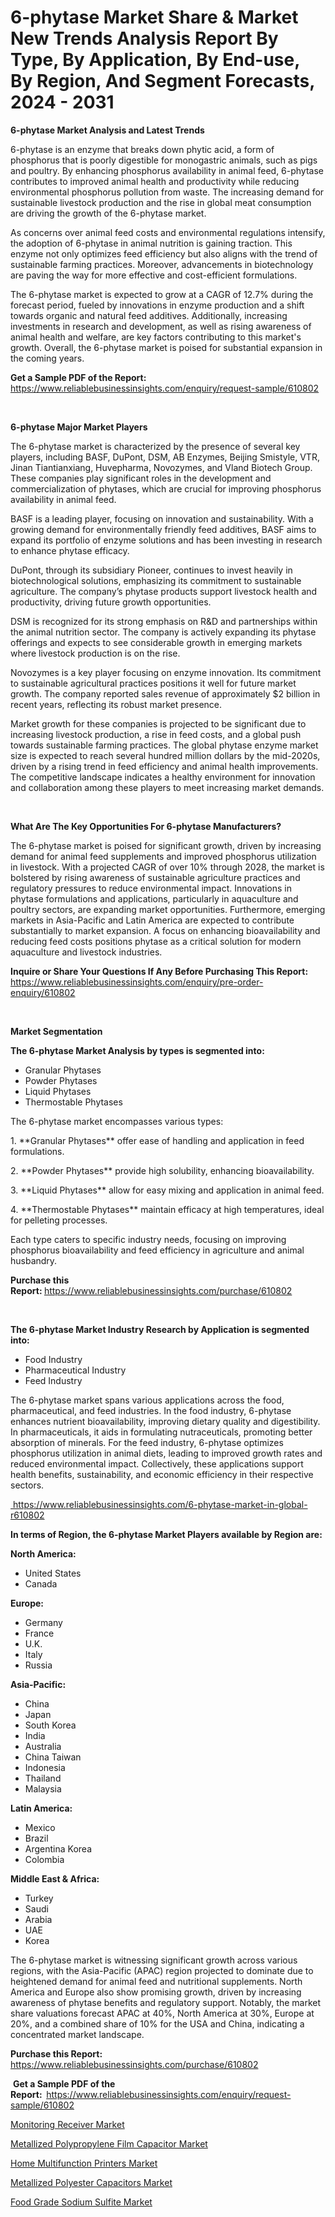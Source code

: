 <p><h1>6-phytase Market Share & Market New Trends Analysis Report By Type, By Application, By End-use, By Region, And Segment Forecasts, 2024 - 2031</h1></p><p><strong>6-phytase Market Analysis and Latest Trends</strong></p>
<p><p>6-phytase is an enzyme that breaks down phytic acid, a form of phosphorus that is poorly digestible for monogastric animals, such as pigs and poultry. By enhancing phosphorus availability in animal feed, 6-phytase contributes to improved animal health and productivity while reducing environmental phosphorus pollution from waste. The increasing demand for sustainable livestock production and the rise in global meat consumption are driving the growth of the 6-phytase market.</p><p>As concerns over animal feed costs and environmental regulations intensify, the adoption of 6-phytase in animal nutrition is gaining traction. This enzyme not only optimizes feed efficiency but also aligns with the trend of sustainable farming practices. Moreover, advancements in biotechnology are paving the way for more effective and cost-efficient formulations.</p><p>The 6-phytase market is expected to grow at a CAGR of 12.7% during the forecast period, fueled by innovations in enzyme production and a shift towards organic and natural feed additives. Additionally, increasing investments in research and development, as well as rising awareness of animal health and welfare, are key factors contributing to this market's growth. Overall, the 6-phytase market is poised for substantial expansion in the coming years.</p></p>
<p><strong>Get a Sample PDF of the Report:&nbsp;</strong> <a href="https://www.reliablebusinessinsights.com/enquiry/request-sample/610802?utm_campaign=60&utm_medium=2&utm_source=Github&utm_content=ia&utm_term=29092024&utm_id=6-phytase">https://www.reliablebusinessinsights.com/enquiry/request-sample/610802</a></p>
<p>&nbsp;</p>
<p><strong>6-phytase Major Market Players</strong></p>
<p><p>The 6-phytase market is characterized by the presence of several key players, including BASF, DuPont, DSM, AB Enzymes, Beijing Smistyle, VTR, Jinan Tiantianxiang, Huvepharma, Novozymes, and Vland Biotech Group. These companies play significant roles in the development and commercialization of phytases, which are crucial for improving phosphorus availability in animal feed.</p><p>BASF is a leading player, focusing on innovation and sustainability. With a growing demand for environmentally friendly feed additives, BASF aims to expand its portfolio of enzyme solutions and has been investing in research to enhance phytase efficacy.</p><p>DuPont, through its subsidiary Pioneer, continues to invest heavily in biotechnological solutions, emphasizing its commitment to sustainable agriculture. The company’s phytase products support livestock health and productivity, driving future growth opportunities.</p><p>DSM is recognized for its strong emphasis on R&D and partnerships within the animal nutrition sector. The company is actively expanding its phytase offerings and expects to see considerable growth in emerging markets where livestock production is on the rise.</p><p>Novozymes is a key player focusing on enzyme innovation. Its commitment to sustainable agricultural practices positions it well for future market growth. The company reported sales revenue of approximately $2 billion in recent years, reflecting its robust market presence.</p><p>Market growth for these companies is projected to be significant due to increasing livestock production, a rise in feed costs, and a global push towards sustainable farming practices. The global phytase enzyme market size is expected to reach several hundred million dollars by the mid-2020s, driven by a rising trend in feed efficiency and animal health improvements. The competitive landscape indicates a healthy environment for innovation and collaboration among these players to meet increasing market demands.</p></p>
<p>&nbsp;</p>
<p><strong>What Are The Key Opportunities For 6-phytase Manufacturers?</strong></p>
<p><p>The 6-phytase market is poised for significant growth, driven by increasing demand for animal feed supplements and improved phosphorus utilization in livestock. With a projected CAGR of over 10% through 2028, the market is bolstered by rising awareness of sustainable agriculture practices and regulatory pressures to reduce environmental impact. Innovations in phytase formulations and applications, particularly in aquaculture and poultry sectors, are expanding market opportunities. Furthermore, emerging markets in Asia-Pacific and Latin America are expected to contribute substantially to market expansion. A focus on enhancing bioavailability and reducing feed costs positions phytase as a critical solution for modern aquaculture and livestock industries.</p></p>
<p><strong>Inquire or Share Your Questions If Any Before Purchasing This Report:</strong> <a href="https://www.reliablebusinessinsights.com/enquiry/pre-order-enquiry/610802?utm_campaign=60&utm_medium=2&utm_source=Github&utm_content=ia&utm_term=29092024&utm_id=6-phytase">https://www.reliablebusinessinsights.com/enquiry/pre-order-enquiry/610802</a></p>
<p>&nbsp;</p>
<p><strong>Market Segmentation</strong></p>
<p><strong>The 6-phytase Market Analysis by types is segmented into:</strong></p>
<p><ul><li>Granular Phytases</li><li>Powder Phytases</li><li>Liquid Phytases</li><li>Thermostable Phytases</li></ul></p>
<p><p>The 6-phytase market encompasses various types: </p><p>1. **Granular Phytases** offer ease of handling and application in feed formulations. </p><p>2. **Powder Phytases** provide high solubility, enhancing bioavailability. </p><p>3. **Liquid Phytases** allow for easy mixing and application in animal feed. </p><p>4. **Thermostable Phytases** maintain efficacy at high temperatures, ideal for pelleting processes. </p><p>Each type caters to specific industry needs, focusing on improving phosphorus bioavailability and feed efficiency in agriculture and animal husbandry.</p></p>
<p><strong>Purchase this Report:&nbsp;</strong><a href="https://www.reliablebusinessinsights.com/purchase/610802?utm_campaign=60&utm_medium=2&utm_source=Github&utm_content=ia&utm_term=29092024&utm_id=6-phytase">https://www.reliablebusinessinsights.com/purchase/610802</a></p>
<p>&nbsp;</p>
<p><strong>The 6-phytase Market Industry Research by Application is segmented into:</strong></p>
<p><ul><li>Food Industry</li><li>Pharmaceutical Industry</li><li>Feed Industry</li></ul></p>
<p><p>The 6-phytase market spans various applications across the food, pharmaceutical, and feed industries. In the food industry, 6-phytase enhances nutrient bioavailability, improving dietary quality and digestibility. In pharmaceuticals, it aids in formulating nutraceuticals, promoting better absorption of minerals. For the feed industry, 6-phytase optimizes phosphorus utilization in animal diets, leading to improved growth rates and reduced environmental impact. Collectively, these applications support health benefits, sustainability, and economic efficiency in their respective sectors.</p></p>
<p><a href="https://www.reliablebusinessinsights.com/6-phytase-market-in-global-r610802?utm_campaign=60&utm_medium=2&utm_source=Github&utm_content=ia&utm_term=29092024&utm_id=6-phytase">&nbsp;https://www.reliablebusinessinsights.com/6-phytase-market-in-global-r610802</a></p>
<p><strong>In terms of Region, the 6-phytase Market Players available by Region are:</strong></p>
<p>
    <p> <strong> North America: </strong>
        <ul>
            <li>United States</li>
            <li>Canada</li>
        </ul>
        </p> 
    <p> <strong> Europe: </strong>
        <ul>
            <li>Germany</li>
            <li>France</li>
            <li>U.K.</li>
            <li>Italy</li>
            <li>Russia</li>
        </ul>
        </p> 
    <p> <strong> Asia-Pacific: </strong>
        <ul>
            <li>China</li>
            <li>Japan</li>
            <li>South Korea</li>
            <li>India</li>
            <li>Australia</li>
            <li>China Taiwan</li>
            <li>Indonesia</li>
            <li>Thailand</li>
            <li>Malaysia</li>
        </ul>
        </p> 
    <p> <strong> Latin America: </strong>
        <ul>
            <li>Mexico</li>
            <li>Brazil</li>
            <li>Argentina Korea</li>
            <li>Colombia</li>
        </ul>
        </p> 
    <p> <strong> Middle East & Africa: </strong>
        <ul>
            <li>Turkey</li>
            <li>Saudi</li>
            <li>Arabia</li>
            <li>UAE</li>
            <li>Korea</li>
        </ul>
    </p>
    </p>
<p><p>The 6-phytase market is witnessing significant growth across various regions, with the Asia-Pacific (APAC) region projected to dominate due to heightened demand for animal feed and nutritional supplements. North America and Europe also show promising growth, driven by increasing awareness of phytase benefits and regulatory support. Notably, the market share valuations forecast APAC at 40%, North America at 30%, Europe at 20%, and a combined share of 10% for the USA and China, indicating a concentrated market landscape.</p></p>
<p><strong>Purchase this Report: </strong><a href="https://www.reliablebusinessinsights.com/purchase/610802?utm_campaign=60&utm_medium=2&utm_source=Github&utm_content=ia&utm_term=29092024&utm_id=6-phytase">https://www.reliablebusinessinsights.com/purchase/610802</a></p>
<p>&nbsp;<strong>Get a Sample PDF of the Report:&nbsp;&nbsp;</strong><a href="https://www.reliablebusinessinsights.com/enquiry/request-sample/610802?utm_campaign=60&utm_medium=2&utm_source=Github&utm_content=ia&utm_term=29092024&utm_id=6-phytase">https://www.reliablebusinessinsights.com/enquiry/request-sample/610802</a></p>
<p><strong></strong></p>
<p><p><a href="https://www.linkedin.com/pulse/global-monitoring-receiver-market-status-2024-2031-forecast-3qfrf?utm_campaign=60&utm_medium=2&utm_source=Github&utm_content=ia&utm_term=29092024&utm_id=6-phytase">Monitoring Receiver Market</a></p><p><a href="https://issuu.com/reportprime-2/docs/metallized-polypropylene-film-capac_e09c8f1a6dd2d9?utm_campaign=60&utm_medium=2&utm_source=Github&utm_content=ia&utm_term=29092024&utm_id=6-phytase">Metallized Polypropylene Film Capacitor Market</a></p><p><a href="https://www.linkedin.com/pulse/what-growth-drivers-home-multifunction-printers-market-comprehensive-8erif?utm_campaign=60&utm_medium=2&utm_source=Github&utm_content=ia&utm_term=29092024&utm_id=6-phytase">Home Multifunction Printers Market</a></p><p><a href="https://issuu.com/reportprime-2/docs/metallized-polyester-capacitors-mar_11b789072597f7?utm_campaign=60&utm_medium=2&utm_source=Github&utm_content=ia&utm_term=29092024&utm_id=6-phytase">Metallized Polyester Capacitors Market</a></p><p><a href="https://github.com/MarilynDouglas476/Market-Research-Report-List-1/blob/main/food-grade-sodium-sulfite-market.md?utm_campaign=60&utm_medium=2&utm_source=Github&utm_content=ia&utm_term=29092024&utm_id=6-phytase">Food Grade Sodium Sulfite Market</a></p></p>